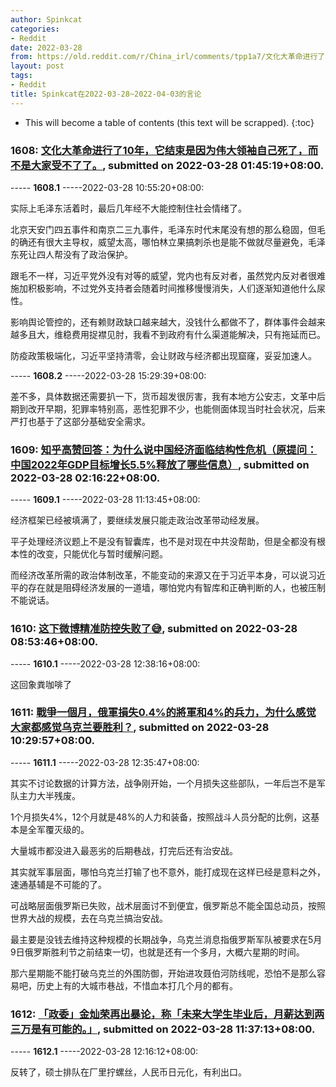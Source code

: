 ```yaml
---
author: Spinkcat
categories:
- Reddit
date: 2022-03-28
from: https://old.reddit.com/r/China_irl/comments/tpp1a7/文化大革命进行了10年它结束是因为伟大领袖自己死了而不是大家受不了了/
layout: post
tags:
- Reddit
title: Spinkcat在2022-03-28~2022-04-03的言论
---
```


* This will become a table of contents (this text will be scrapped).
{:toc}

### 1608: [文化大革命进行了10年，它结束是因为伟大领袖自己死了，而不是大家受不了了。](https://old.reddit.com/r/China_irl/comments/tpp1a7/文化大革命进行了10年它结束是因为伟大领袖自己死了而不是大家受不了了/), submitted on 2022-03-28 01:45:19+08:00.

----- __1608.1__ -----2022-03-28 10:55:20+08:00:

实际上毛泽东活着时，最后几年经不大能控制住社会情绪了。

北京天安门四五事件和南京二三九事件，毛泽东时代末尾没有想的那么稳固，但毛的确还有很大主导权，威望太高，哪怕林立果搞刺杀也是能不做就尽量避免，毛泽东死让四人帮没有了政治保护。

跟毛不一样，习近平党外没有对等的威望，党内也有反对者，虽然党内反对者很难施加积极影响，不过党外支持者会随着时间推移慢慢消失，人们逐渐知道他什么尿性。

影响舆论管控的，还有赖财政缺口越来越大，没钱什么都做不了，群体事件会越来越多且大，维稳费用捉襟见肘，我看不到政府有什么渠道能解决，只有拖延而已。

防疫政策极端化，习近平坚持清零，会让财政与经济都出现窟窿，妥妥加速人。

----- __1608.2__ -----2022-03-28 15:29:39+08:00:

差不多，具体数据还需要扒一下，货币超发很厉害，我有本地方公安志，文革中后期到改开早期，犯罪率特别高，恶性犯罪不少，也能侧面体现当时社会状况，后来严打也基于了这部分基础安全需求。

### 1609: [知乎高赞回答：为什么说中国经济面临结构性危机（原提问：中国2022年GDP目标增长5.5%释放了哪些信息）](https://old.reddit.com/r/China_irl/comments/tppofe/知乎高赞回答为什么说中国经济面临结构性危机原提问中国2022年gdp目标增长55释放了哪些信息/), submitted on 2022-03-28 02:16:22+08:00.

----- __1609.1__ -----2022-03-28 11:13:45+08:00:

经济框架已经被填满了，要继续发展只能走政治改革带动经发展。

平子处理经济议题上不是没有智囊库，也不是对现在中共没帮助，但是全都没有根本性的改变，只能优化与暂时缓解问题。

而经济改革所需的政治体制改革，不能变动的来源又在于习近平本身，可以说习近平的存在就是阻碍经济发展的一道墙，哪怕党内有智库和正确判断的人，也被压制不能说话。

### 1610: [这下微博精准防控失败了😅](https://old.reddit.com/r/China_irl/comments/tpxhwp/这下微博精准防控失败了/), submitted on 2022-03-28 08:53:46+08:00.

----- __1610.1__ -----2022-03-28 12:38:16+08:00:

这回象粪咖啡了

### 1611: [戰爭一個月，俄軍損失0.4%的將軍和4%的兵力，为什么感觉大家都感觉乌克兰要胜利？](https://old.reddit.com/r/China_irl/comments/tpz6ni/戰爭一個月俄軍損失04的將軍和4的兵力为什么感觉大家都感觉乌克兰要胜利/), submitted on 2022-03-28 10:29:57+08:00.

----- __1611.1__ -----2022-03-28 12:35:47+08:00:

其实不讨论数据的计算方法，战争刚开始，一个月损失这些部队，一年后岂不是军队主力大半残废。

1个月损失4%，12个月就是48%的人力和装备，按照战斗人员分配的比例，这基本是全军覆灭级的。

大量城市都没进入最恶劣的后期巷战，打完后还有治安战。

其实就军事层面，哪怕乌克兰打输了也不意外，能打成现在这样已经是意料之外，速通基辅是不可能的了。

可战略层面俄罗斯已失败，战术层面讨不到便宜，俄罗斯总不能全国总动员，按照世界大战的规模，去在乌克兰搞治安战。

最主要是没钱去维持这种规模的长期战争，乌克兰消息指俄罗斯军队被要求在5月9日俄罗斯胜利节之前结束一切，也就是还有一个多月，大概六星期的时间。

那六星期能不能打破乌克兰的外围防御，开始进攻聂伯河防线呢，恐怕不是那么容易吧，历史上有的大城市巷战，不惜血本打几个月的都有。

### 1612: [「政委」金灿荣再出暴论，称「未来大学生毕业后，月薪达到两三万是有可能的。」](https://old.reddit.com/r/China_irl/comments/tq0ci3/政委金灿荣再出暴论称未来大学生毕业后月薪达到两三万是有可能的/), submitted on 2022-03-28 11:37:13+08:00.

----- __1612.1__ -----2022-03-28 12:16:12+08:00:

反转了，硕士排队在厂里拧螺丝，人民币日元化，有利出口。

